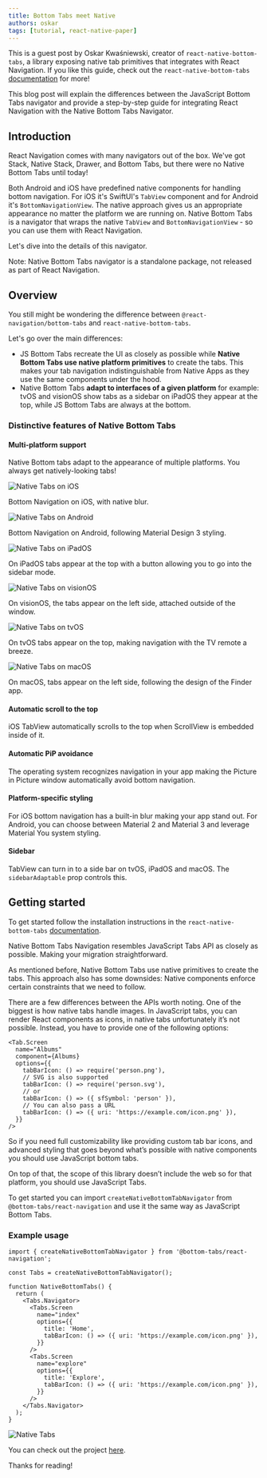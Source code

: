```yaml
---
title: Bottom Tabs meet Native
authors: oskar
tags: [tutorial, react-native-paper]
---
```


This is a guest post by Oskar Kwaśniewski, creator of `react-native-bottom-tabs`, a library exposing native tab primitives that integrates with React Navigation. If you like this guide, check out the `react-native-bottom-tabs` [documentation](https://callstackincubator.github.io/react-native-bottom-tabs/) for more!

This blog post will explain the differences between the JavaScript Bottom Tabs navigator and provide a step-by-step guide for integrating React Navigation with the Native Bottom Tabs Navigator.


## Introduction

React Navigation comes with many navigators out of the box. We've got Stack, Native Stack, Drawer, and Bottom Tabs, but there were no Native Bottom Tabs until today! 

Both Android and iOS have predefined native components for handling bottom navigation. For iOS it's SwiftUI's `TabView` component and for Android it's `BottomNavigationView`. The native approach gives us an appropriate appearance no matter the platform we are running on. Native Bottom Tabs is a navigator that wraps the native `TabView` and `BottomNavigationView` - so you can use them with React Navigation.

Let's dive into the details of this navigator.

Note: Native Bottom Tabs navigator is a standalone package, not released as part of React Navigation.

## Overview

You still might be wondering the difference between `@react-navigation/bottom-tabs` and `react-native-bottom-tabs`.

Let's go over the main differences: 

- JS Bottom Tabs recreate the UI as closely as possible while **Native Bottom Tabs use native platform primitives** to create the tabs. This makes your tab navigation indistinguishable from Native Apps as they use the same components under the hood.
- Native Bottom Tabs **adapt to interfaces of a given platform** for example: tvOS and visionOS show tabs as a sidebar on iPadOS they appear at the top, while JS Bottom Tabs are always at the bottom.


### Distinctive features of Native Bottom Tabs

#### Multi-platform support

Native Bottom tabs adapt to the appearance of multiple platforms. You always get natively-looking tabs!

<img src="/assets/blog/native-bottom-tabs/ios.png" alt="Native Tabs on iOS" />

Bottom Navigation on iOS, with native blur.

<img src="/assets/blog/native-bottom-tabs/android.png" alt="Native Tabs on Android" />

Bottom Navigation on Android, following Material Design 3 styling.

<img src="/assets/blog/native-bottom-tabs/ipados.png" alt="Native Tabs on iPadOS" />

On iPadOS tabs appear at the top with a button allowing you to go into the sidebar mode.

<img src="/assets/blog/native-bottom-tabs/visionos.png" alt="Native Tabs on visionOS" />

On visionOS, the tabs appear on the left side, attached outside of the window.

<img src="/assets/blog/native-bottom-tabs/tvos.png" alt="Native Tabs on tvOS" />

On tvOS tabs appear on the top, making navigation with the TV remote a breeze.

<img src="/assets/blog/native-bottom-tabs/macos.png" alt="Native Tabs on macOS" />

On macOS, tabs appear on the left side, following the design of the Finder app.

#### Automatic scroll to the top

iOS TabView automatically scrolls to the top when ScrollView is embedded inside of it.

#### Automatic PiP avoidance

The operating system recognizes navigation in your app making the Picture in Picture window automatically avoid bottom navigation.

#### Platform-specific styling

For iOS bottom navigation has a built-in blur making your app stand out. For Android, you can choose between Material 2 and Material 3 and leverage Material You system styling.


#### Sidebar

TabView can turn in to a side bar on tvOS, iPadOS and macOS. The `sidebarAdaptable` prop controls this.

## Getting started

To get started follow the installation instructions in the `react-native-bottom-tabs` [documentation](https://callstackincubator.github.io/react-native-bottom-tabs/docs/getting-started/quick-start.html).


Native Bottom Tabs Navigation resembles JavaScript Tabs API as closely as possible. Making your migration straightforward.

As mentioned before, Native Bottom Tabs use native primitives to create the tabs. This approach also has some downsides: Native components enforce certain constraints that we need to follow.

There are a few differences between the APIs worth noting. One of the biggest is how native tabs handle images. In JavaScript tabs, you can render React components as icons, in native tabs unfortunately it’s not possible. Instead, you have to provide one of the following options:

```tsx
<Tab.Screen
  name="Albums"
  component={Albums}
  options={{
    tabBarIcon: () => require('person.png'),
    // SVG is also supported
    tabBarIcon: () => require('person.svg'),
    // or
    tabBarIcon: () => ({ sfSymbol: 'person' }),
    // You can also pass a URL
    tabBarIcon: () => ({ uri: 'https://example.com/icon.png' }),
  }}
/>
```
So if you need full customizability like providing custom tab bar icons, and advanced styling that goes beyond what’s possible with native components you should use JavaScript bottom tabs. 

On top of that, the scope of this library doesn’t include the web so for that platform, you should use JavaScript Tabs.


To get started you can import `createNativeBottomTabNavigator` from `@bottom-tabs/react-navigation` and use it the same way as JavaScript Bottom Tabs.

### Example usage

```tsx
import { createNativeBottomTabNavigator } from '@bottom-tabs/react-navigation';

const Tabs = createNativeBottomTabNavigator();

function NativeBottomTabs() {
  return (
    <Tabs.Navigator>
      <Tabs.Screen
        name="index"
        options={{
          title: 'Home',
          tabBarIcon: () => ({ uri: 'https://example.com/icon.png' }),
        }}
      />
      <Tabs.Screen
        name="explore"
        options={{
          title: 'Explore',
          tabBarIcon: () => ({ uri: 'https://example.com/icon.png' }),
        }}
      />
    </Tabs.Navigator>
  );
}
```

<img src="/assets/blog/native-bottom-tabs/result.png" alt="Native Tabs" />

You can check out the project [here](https://github.com/callstackincubator/react-native-bottom-tabs).

Thanks for reading!




